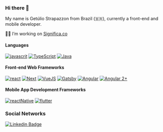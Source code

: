 ### Hi there 👋

My name is Getúlio Strapazzon from Brazil (🇧🇷), currently a front-end and mobile developer.

👨‍💻 I’m  working on [Significa.co](https://significa.co/)

#### Languages
[![javascrit](https://img.shields.io/badge/-JavaScript-f2e05a)](https://developer.mozilla.org/pt-BR/docs/Aprender/JavaScript)
[![TypeScript](https://img.shields.io/badge/-TypeScript-blue)](https://www.typescriptlang.org/)
[![Java](https://img.shields.io/badge/-Java-c3002f)](https://www.java.com/pt_BR/download/faq/develop.xml)

#### Front-end Web Frameworks
[![react](https://img.shields.io/badge/-React-61dbfb)](https://reactjs.org/docs/getting-started.html)
[![Next](https://img.shields.io/badge/-Next-37b47f)](https://nextjs.org/)
[![VueJS](https://img.shields.io/badge/-VuesJS-41b884)](https://vuejs.org/)
[![Gatsby](https://img.shields.io/badge/-Gatsby-673399)](https://www.gatsbyjs.org/)
[![Angular](https://img.shields.io/badge/-AngularJS-c3002f)](https://angularjs.org/)
[![Angular 2+](https://img.shields.io/badge/-Angular2+-c3002f)](https://angular.io/)

#### Mobile App Development Frameworks
[![reactNative](https://img.shields.io/badge/-ReactNative-61dbfb)](https://reactnative.dev/)
[![flutter](https://img.shields.io/badge/-Flutter-blue)](https://flutter.dev/)

### Social Networks
[![Linkedin Badge](https://img.shields.io/badge/-LinkedIn-blue?style=flat-square&logo=Linkedin&logoColor=white&link=https://www.linkedin.com/in/strapazzon)](https://www.linkedin.com/in/strapazzon/)

